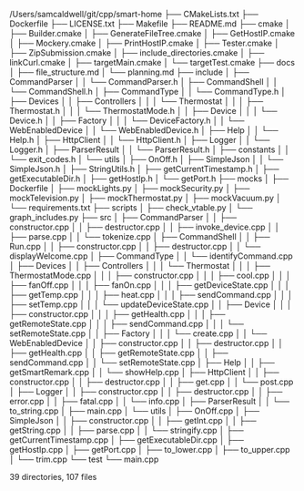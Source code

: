 /Users/samcaldwell/git/cpp/smart-home
├── CMakeLists.txt
├── Dockerfile
├── LICENSE.txt
├── Makefile
├── README.md
├── cmake
│   ├── Builder.cmake
│   ├── GenerateFileTree.cmake
│   ├── GetHostIP.cmake
│   ├── Mockery.cmake
│   ├── PrintHostIP.cmake
│   ├── Tester.cmake
│   ├── ZipSubmission.cmake
│   ├── include_directories.cmake
│   ├── linkCurl.cmake
│   ├── targetMain.cmake
│   └── targetTest.cmake
├── docs
│   ├── file_structure.md
│   └── planning.md
├── include
│   ├── CommandParser
│   │   └── CommandParser.h
│   ├── CommandShell
│   │   └── CommandShell.h
│   ├── CommandType
│   │   └── CommandType.h
│   ├── Devices
│   │   ├── Controllers
│   │   │   └── Thermostat
│   │   │       ├── Thermostat.h
│   │   │       └── ThermostatMode.h
│   │   ├── Device
│   │   │   └── Device.h
│   │   ├── Factory
│   │   │   └── DeviceFactory.h
│   │   └── WebEnabledDevice
│   │       └── WebEnabledDevice.h
│   ├── Help
│   │   └── Help.h
│   ├── HttpClient
│   │   └── HttpClient.h
│   ├── Logger
│   │   └── Logger.h
│   ├── ParserResult
│   │   └── ParserResult.h
│   ├── constants
│   │   └── exit_codes.h
│   └── utils
│       ├── OnOff.h
│       ├── SimpleJson
│       │   └── SimpleJson.h
│       ├── StringUtils.h
│       ├── getCurrentTimestamp.h
│       ├── getExecutableDir.h
│       ├── getHostIp.h
│       └── getPort.h
├── mocks
│   ├── Dockerfile
│   ├── mockLights.py
│   ├── mockSecurity.py
│   ├── mockTelevision.py
│   ├── mockThermostat.py
│   ├── mockVacuum.py
│   └── requirements.txt
├── scripts
│   ├── check_vtable.py
│   └── graph_includes.py
├── src
│   ├── CommandParser
│   │   ├── constructor.cpp
│   │   ├── destructor.cpp
│   │   ├── invoke_device.cpp
│   │   ├── parse.cpp
│   │   └── tokenize.cpp
│   ├── CommandShell
│   │   ├── Run.cpp
│   │   ├── constructor.cpp
│   │   ├── destructor.cpp
│   │   └── displayWelcome.cpp
│   ├── CommandType
│   │   └── identifyCommand.cpp
│   ├── Devices
│   │   ├── Controllers
│   │   │   └── Thermostat
│   │   │       ├── ThermostatMode.cpp
│   │   │       ├── constructor.cpp
│   │   │       ├── cool.cpp
│   │   │       ├── fanOff.cpp
│   │   │       ├── fanOn.cpp
│   │   │       ├── getDeviceState.cpp
│   │   │       ├── getTemp.cpp
│   │   │       ├── heat.cpp
│   │   │       ├── sendCommand.cpp
│   │   │       ├── setTemp.cpp
│   │   │       └── updateDeviceState.cpp
│   │   ├── Device
│   │   │   ├── constructor.cpp
│   │   │   ├── getHealth.cpp
│   │   │   ├── getRemoteState.cpp
│   │   │   ├── sendCommand.cpp
│   │   │   └── setRemoteState.cpp
│   │   ├── Factory
│   │   │   └── create.cpp
│   │   └── WebEnabledDevice
│   │       ├── constructor.cpp
│   │       ├── destructor.cpp
│   │       ├── getHealth.cpp
│   │       ├── getRemoteState.cpp
│   │       ├── sendCommand.cpp
│   │       └── setRemoteState.cpp
│   ├── Help
│   │   ├── getSmartRemark.cpp
│   │   └── showHelp.cpp
│   ├── HttpClient
│   │   ├── constructor.cpp
│   │   ├── destructor.cpp
│   │   ├── get.cpp
│   │   └── post.cpp
│   ├── Logger
│   │   ├── constructor.cpp
│   │   ├── destructor.cpp
│   │   ├── error.cpp
│   │   ├── fatal.cpp
│   │   └── info.cpp
│   ├── ParserResult
│   │   └── to_string.cpp
│   ├── main.cpp
│   └── utils
│       ├── OnOff.cpp
│       ├── SimpleJson
│       │   ├── constructor.cpp
│       │   ├── getInt.cpp
│       │   ├── getString.cpp
│       │   ├── parse.cpp
│       │   └── stringify.cpp
│       ├── getCurrentTimestamp.cpp
│       ├── getExecutableDir.cpp
│       ├── getHostIp.cpp
│       ├── getPort.cpp
│       ├── to_lower.cpp
│       ├── to_upper.cpp
│       └── trim.cpp
└── test
    └── main.cpp

39 directories, 107 files
